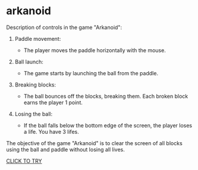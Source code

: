 # arkanoid

Description of controls in the game "Arkanoid":

1. Paddle movement:
   - The player moves the paddle horizontally with the mouse.

2. Ball launch:
   - The game starts by launching the ball from the paddle.

3. Breaking blocks:
   - The ball bounces off the blocks, breaking them. Each broken block earns the player 1 point.

4. Losing the ball:
   - If the ball falls below the bottom edge of the screen, the player loses a life. You have 3 lifes.

The objective of the game "Arkanoid" is to clear the screen of all blocks using the ball and paddle without losing all lives.


[CLICK TO TRY](https://danila-nazarenko.github.io/arkanoid/)
